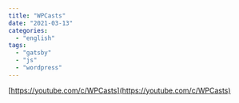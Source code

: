 ```yaml
---
title: "WPCasts"
date: "2021-03-13"
categories:
  - "english"
tags:
  - "gatsby"
  - "js"
  - "wordpress"
---
```


[https://youtube.com/c/WPCasts](https://youtube.com/c/WPCasts)
